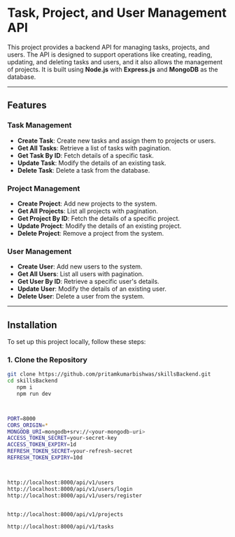 # Task, Project, and User Management API

This project provides a backend API for managing tasks, projects, and users. The API is designed to support operations like creating, reading, updating, and deleting tasks and users, and it also allows the management of projects. It is built using **Node.js** with **Express.js** and **MongoDB** as the database.

---

## Features

### Task Management
- **Create Task**: Create new tasks and assign them to projects or users.
- **Get All Tasks**: Retrieve a list of tasks with pagination.
- **Get Task By ID**: Fetch details of a specific task.
- **Update Task**: Modify the details of an existing task.
- **Delete Task**: Delete a task from the database.

### Project Management
- **Create Project**: Add new projects to the system.
- **Get All Projects**: List all projects with pagination.
- **Get Project By ID**: Fetch the details of a specific project.
- **Update Project**: Modify the details of an existing project.
- **Delete Project**: Remove a project from the system.

### User Management
- **Create User**: Add new users to the system.
- **Get All Users**: List all users with pagination.
- **Get User By ID**: Retrieve a specific user's details.
- **Update User**: Modify the details of an existing user.
- **Delete User**: Delete a user from the system.

---

## Installation

To set up this project locally, follow these steps:

### 1. Clone the Repository

```bash
git clone https://github.com/pritamkumarbishwas/skillsBackend.git
cd skillsBackend
   npm i
   npm run dev



PORT=8000
CORS_ORIGIN=*
MONGODB_URI=mongodb+srv://<your-mongodb-uri>
ACCESS_TOKEN_SECRET=your-secret-key
ACCESS_TOKEN_EXPIRY=1d
REFRESH_TOKEN_SECRET=your-refresh-secret
REFRESH_TOKEN_EXPIRY=10d



http://localhost:8000/api/v1/users
http://localhost:8000/api/v1/users/login
http://localhost:8000/api/v1/users/register


http://localhost:8000/api/v1/projects

http://localhost:8000/api/v1/tasks

